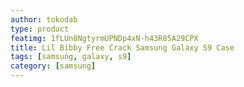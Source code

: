 ```yaml
---
author: tokodab
type: product
featimg: 1fLUn8NgtyrmUPNDp4xN-h43R85A29CPX
title: Lil Bibby Free Crack Samsung Galaxy S9 Case
tags: [samsung, galaxy, s9]
category: [samsung]
---
```

